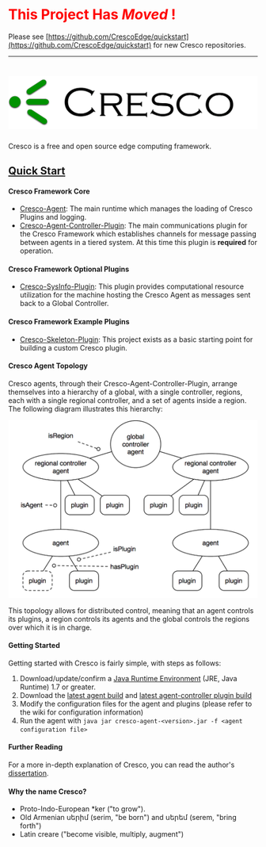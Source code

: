 #  <span style="color:red">This Project Has *Moved* ! </span>

Please see [https://github.com/CrescoEdge/quickstart](https://github.com/CrescoEdge/quickstart) for new Cresco repositories.

---


![](images/cresco_logo.png)
======

Cresco is a free and open source edge computing framework.

## [Quick Start](QuickStart.MD)

#### Cresco Framework Core
 * [Cresco-Agent](https://github.com/ResearchWorx/Cresco-Agent): The main runtime which manages the loading of Cresco Plugins and logging.
 * [Cresco-Agent-Controller-Plugin](https://github.com/ResearchWorx/Cresco-Agent-Controller-Plugin): The main communications plugin for the Cresco Framework which establishes channels for message passing between agents in a tiered system. At this time this plugin is **required** for operation.
 
#### Cresco Framework Optional Plugins
 * [Cresco-SysInfo-Plugin](https://github.com/ResearchWorx/Cresco-SysInfo-Plugin): This plugin provides computational resource utilization for the machine hosting the Cresco Agent as messages sent back to a Global Controller.
 
#### Cresco Framework Example Plugins
 * [Cresco-Skeleton-Plugin](https://github.com/ResearchWorx/Cresco-Skeleton-Plugin): This project exists as a basic starting point for building a custom Cresco plugin.

#### Cresco Agent Topology
Cresco agents, through their Cresco-Agent-Controller-Plugin, arrange themselves into a hierarchy of a global, with a single controller, regions, each with a single regional controller, and a set of agents inside a region. The following diagram illustrates this hierarchy:

![](images/CrescoTopology.png)

This topology allows for distributed control, meaning that an agent controls its plugins, a region controls its agents and the global controls the regions over which it is in charge.

#### Getting Started
Getting started with Cresco is fairly simple, with steps as follows:
 1. Download/update/confirm a [Java Runtime Environment](http://www.oracle.com/technetwork/java/javase/overview/index.html) (JRE, Java Runtime) 1.7 or greater.
 2. Download the [latest agent build](http://128.163.188.129:9998/job/Cresco-Agent/lastSuccessfulBuild/com.researchworx.cresco$cresco-agent/) and [latest agent-controller plugin build](http://128.163.188.129:9998/job/Cresco-Agent-Controller-Plugin/lastStableBuild/com.researchworx.cresco$cresco-agent-controller-plugin/)
 3. Modify the configuration files for the agent and plugins (please refer to the wiki for configuration information)
 4. Run the agent with `java jar cresco-agent-<version>.jar -f <agent configuration file>`
 
#### Further Reading
For a more in-depth explanation of Cresco, you can read the author's [dissertation](http://uknowledge.uky.edu/cgi/viewcontent.cgi?article=1061&context=cs_etds).

#### Why the name Cresco?
 
* Proto-Indo-European *ker ("to grow"). 
* Old Armenian սերիմ (serim, "be born") and սերեմ (serem, "bring forth")
* Latin creare ("become visible, multiply, augment")
